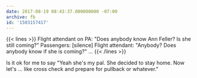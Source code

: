 ```yaml
---
date: 2017-08-19 08:43:37.000000000 -07:00
archive: fb
id: '1503157417'
---
```


{{< lines >}}
Flight attendant on PA: "Does anybody know Ann Feller? Is she still coming?"
Passengers: [silence]
Flight attendant: "Anybody? Does anybody know if she is coming?"
...
{{< /lines >}}

Is it ok for me to say "Yeah she's my pal. She decided to stay home. Now let's ... like cross check and prepare for pullback or whatever."
